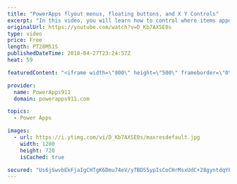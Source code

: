 ```yaml
---
title: "PowerApps flyout menus, floating buttons, and X Y Controls"
excerpt: "In this video, you will learn how to control where items appear on the screen. There are flyout menus and buttons docked to the bottom of a variably sized gallery all driven by understanding the various properties like X, Y, Template Size, height, width, and some math. Also, we show how to make a slider"
originalUrl: https://youtube.com/watch?v=D_Kb7AXSE0s
type: video
price: Free
length: PT28M51S
publishedDateTime: 2018-04-27T23:24:57Z
heat: 59

featuredContent: "<iframe width=\"800\" height=\"500\" frameborder=\"0\" src=\"https://www.youtube.com/embed/D_Kb7AXSE0s\" allow=\"accelerometer; autoplay; encrypted-media; gyroscope; picture-in-picture\" allowfullscreen></iframe>"

provider:
  name: PowerApps911
  domain: powerapps911.com

topics:
  - Power Apps

images:
  - url: https://i.ytimg.com/vi/D_Kb7AXSE0s/maxresdefault.jpg
    width: 1280
    height: 720
    isCached: true

secured: "Us6jSwvbEkFjaIgCHTgK6Dmu74eV/yTBDS5ypIsCoCHrMsxUdC+28gyntdqYFqPHamTg8BzTKdVCFoLKxS98tzCMN+q2NjLPzzfp6k5zRCbQp3Djg/LSBy3lU1r1Kybx9yTkR83pDMxO2td1c9+T9coFu7a+4u2rsJVcSw7CP4OgdbxzXh+8z+i+8fXRnCuiioMKsUo/KvigkmKNWnh/YdzDYob5+0gFyDV+Gpzc+ZBUT4YkoQupMKwvg4PR1LoYS2RfFL1cCXQLtpwKbq2IZ9npCcrvHXWMaFyJZyutBXVmjBbpsBsy08vWCaF1FtCJbs9H1ZlXJdT3BGO2U+Gg0wmKt8bfm5p0k19aZirUwZjgdgdU4PPCCBd/N2+TJ97JX+obdTowGr/zDvHwOwEgulu2u8bb0bBExBH1daaN2O8=;KjwiaDHaw5vEKeGpkN4iBg=="
---
```


